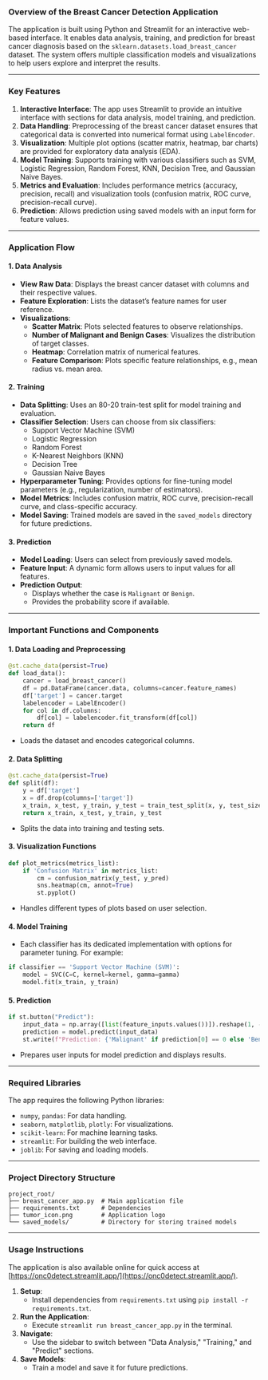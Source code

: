 ### Overview of the Breast Cancer Detection Application

The application is built using Python and Streamlit for an interactive web-based interface. It enables data analysis, training, and prediction for breast cancer diagnosis based on the `sklearn.datasets.load_breast_cancer` dataset. The system offers multiple classification models and visualizations to help users explore and interpret the results.

---

### Key Features

1. **Interactive Interface**: The app uses Streamlit to provide an intuitive interface with sections for data analysis, model training, and prediction.
2. **Data Handling**: Preprocessing of the breast cancer dataset ensures that categorical data is converted into numerical format using `LabelEncoder`.
3. **Visualization**: Multiple plot options (scatter matrix, heatmap, bar charts) are provided for exploratory data analysis (EDA).
4. **Model Training**: Supports training with various classifiers such as SVM, Logistic Regression, Random Forest, KNN, Decision Tree, and Gaussian Naive Bayes.
5. **Metrics and Evaluation**: Includes performance metrics (accuracy, precision, recall) and visualization tools (confusion matrix, ROC curve, precision-recall curve).
6. **Prediction**: Allows prediction using saved models with an input form for feature values.

---

### Application Flow

#### **1. Data Analysis**
- **View Raw Data**: Displays the breast cancer dataset with columns and their respective values.
- **Feature Exploration**: Lists the dataset’s feature names for user reference.
- **Visualizations**:
  - **Scatter Matrix**: Plots selected features to observe relationships.
  - **Number of Malignant and Benign Cases**: Visualizes the distribution of target classes.
  - **Heatmap**: Correlation matrix of numerical features.
  - **Feature Comparison**: Plots specific feature relationships, e.g., mean radius vs. mean area.

#### **2. Training**
- **Data Splitting**: Uses an 80-20 train-test split for model training and evaluation.
- **Classifier Selection**: Users can choose from six classifiers:
  - Support Vector Machine (SVM)
  - Logistic Regression
  - Random Forest
  - K-Nearest Neighbors (KNN)
  - Decision Tree
  - Gaussian Naive Bayes
- **Hyperparameter Tuning**: Provides options for fine-tuning model parameters (e.g., regularization, number of estimators).
- **Model Metrics**: Includes confusion matrix, ROC curve, precision-recall curve, and class-specific accuracy.
- **Model Saving**: Trained models are saved in the `saved_models` directory for future predictions.

#### **3. Prediction**
- **Model Loading**: Users can select from previously saved models.
- **Feature Input**: A dynamic form allows users to input values for all features.
- **Prediction Output**:
  - Displays whether the case is `Malignant` or `Benign`.
  - Provides the probability score if available.

---

### Important Functions and Components

#### **1. Data Loading and Preprocessing**
```python
@st.cache_data(persist=True)
def load_data():
    cancer = load_breast_cancer()
    df = pd.DataFrame(cancer.data, columns=cancer.feature_names)
    df['target'] = cancer.target    
    labelencoder = LabelEncoder()
    for col in df.columns:
        df[col] = labelencoder.fit_transform(df[col])
    return df
```
- Loads the dataset and encodes categorical columns.

#### **2. Data Splitting**
```python
@st.cache_data(persist=True)
def split(df):
    y = df['target']
    x = df.drop(columns=['target'])
    x_train, x_test, y_train, y_test = train_test_split(x, y, test_size=0.2, random_state=42)
    return x_train, x_test, y_train, y_test
```
- Splits the data into training and testing sets.

#### **3. Visualization Functions**
```python
def plot_metrics(metrics_list):
    if 'Confusion Matrix' in metrics_list:
        cm = confusion_matrix(y_test, y_pred)
        sns.heatmap(cm, annot=True)
        st.pyplot()
```
- Handles different types of plots based on user selection.

#### **4. Model Training**
- Each classifier has its dedicated implementation with options for parameter tuning. For example:
```python
if classifier == 'Support Vector Machine (SVM)':
    model = SVC(C=C, kernel=kernel, gamma=gamma)
    model.fit(x_train, y_train)
```

#### **5. Prediction**
```python
if st.button("Predict"):
    input_data = np.array([list(feature_inputs.values())]).reshape(1, -1)
    prediction = model.predict(input_data)
    st.write(f"Prediction: {'Malignant' if prediction[0] == 0 else 'Benign'}")
```
- Prepares user inputs for model prediction and displays results.

---

### Required Libraries
The app requires the following Python libraries:
- `numpy`, `pandas`: For data handling.
- `seaborn`, `matplotlib`, `plotly`: For visualizations.
- `scikit-learn`: For machine learning tasks.
- `streamlit`: For building the web interface.
- `joblib`: For saving and loading models.

---

### Project Directory Structure
```
project_root/
├── breast_cancer_app.py  # Main application file
├── requirements.txt      # Dependencies
├── tumor_icon.png        # Application logo
└── saved_models/         # Directory for storing trained models
```

---

### Usage Instructions

The application is also available online for quick access at [https://onc0detect.streamlit.app/](https://onc0detect.streamlit.app/).
1. **Setup**:
   - Install dependencies from `requirements.txt` using `pip install -r requirements.txt`.
2. **Run the Application**:
   - Execute `streamlit run breast_cancer_app.py` in the terminal.
3. **Navigate**:
   - Use the sidebar to switch between "Data Analysis," "Training," and "Predict" sections.
4. **Save Models**:
   - Train a model and save it for future predictions.
